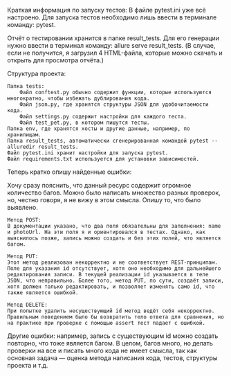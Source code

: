 Краткая информация по запуску тестов:
В файле pytest.ini уже всё настроено. Для запуска тестов необходимо лишь ввести в терминале команду: pytest.

Отчёт о тестировании хранится в папке result_tests. Для его генерации нужно ввести в терминал команду: allure serve result_tests. (В случае, если не получится, я загрузил 4 HTML-файла, которые можно скачать и открыть для просмотра отчёта.)

Структура проекта:

    Папка tests:
        Файл conftest.py обычно содержит функции, которые используются многократно, чтобы избежать дублирования кода.
        Файл json.py, где хранятся структуры JSON для удобочитаемости кода.
        Файл settings.py содержит настройки для каждого теста.
        Файл test_pet.py, в котором пишутся тесты.
    Папка env, где хранятся хосты и другие данные, например, по хранилищам.
    Папка result_tests, автоматически сгенерированная командой pytest --alluredir result_tests.
    Файл pytest.ini хранит настройки для запуска pytest.
    Файл requirements.txt используется для установки зависимостей.

Теперь кратко опишу найденные ошибки:

Хочу сразу пояснить, что данный ресурс содержит огромное количество багов. Можно было написать множество разных проверок, но, честно говоря, я не вижу в этом смысла. Опишу то, что было выявлено.

    Метод POST:
    В документации указано, что два поля обязательны для заполнения: name и photoUrl. На эти поля я и ориентировался в тестах. Однако, как выяснилось позже, запись можно создать и без этих полей, что является багом.

    Метод PUT:
    Этот метод реализован некорректно и не соответствует REST-принципам. Поле для указания id отсутствует, хотя оно необходимо для дальнейшего редактирования записи. В текущей реализации id указывается в теле JSON, что неправильно. Более того, метод PUT, по сути, создаёт записи, хотя должен только редактировать, и позволяет изменять само id, что также является ошибкой.

    Метод DELETE:
    При попытке удалить несуществующий id метод ведёт себя некорректно. Правильным поведением было бы возвратить тело ответа для сравнения, но на практике при проверке с помощью assert тест падает с ошибкой.

Другие ошибки: например, запись с существующим id можно создать повторно, что тоже является багом. В целом, багов много, но делать проверки на все и писать много кода не имеет смысла, так как основная задача — оценка метода написания кода, тестов, структуры проекта и т.д.
